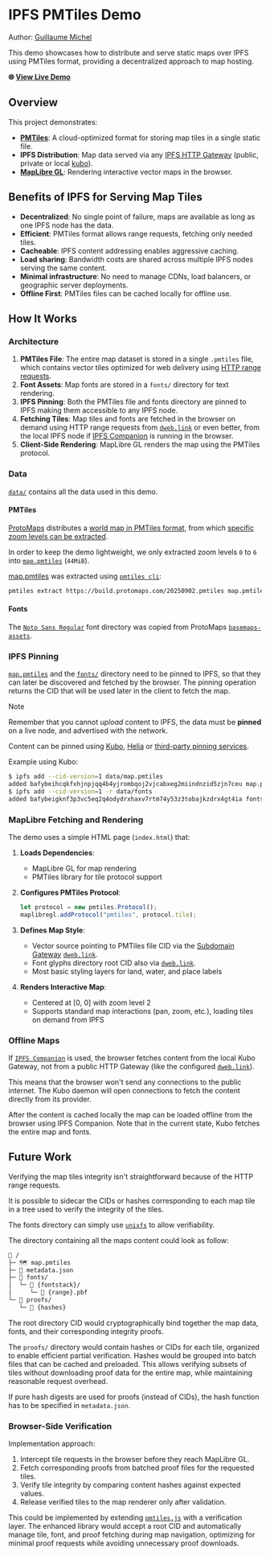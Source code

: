 # IPFS PMTiles Demo

Author: [Guillaume Michel](https://github.com/guillaumemichel)

This demo showcases how to distribute and serve static maps over IPFS using
PMTiles format, providing a decentralized approach to map hosting.

**🌐 [View Live Demo](https://bafkreiclsdmwsgzkitv5g2akcdxugrotppn3mcg6lzukcjyj5cj5aferfy.ipfs.dweb.link/)**

## Overview

This project demonstrates:

- [**PMTiles**](https://protomaps.com/): A cloud-optimized format for storing
map tiles in a single static file.
- **IPFS Distribution**: Map data served via any [IPFS HTTP
Gateway](https://docs.ipfs.tech/concepts/ipfs-gateway/) (public, private or
local [kubo](https://github.com/ipfs/kubo)).
- [**MapLibre GL**](https://maplibre.org/maplibre-gl-js/docs/): Rendering
interactive vector maps in the browser.

## Benefits of IPFS for Serving Map Tiles

- **Decentralized**: No single point of failure, maps are available as long as
one IPFS node has the data.
- **Efficient**: PMTiles format allows range requests, fetching only needed tiles.
- **Cacheable**: IPFS content addressing enables aggressive caching.
- **Load sharing**: Bandwidth costs are shared across multiple IPFS nodes
serving the same content.
- **Minimal infrastructure**: No need to manage CDNs, load balancers, or
geographic server deployments.
- **Offline First**: PMTiles files can be cached locally for offline use.

## How It Works

### Architecture

1. **PMTiles File**: The entire map dataset is stored in a single `.pmtiles`
   file, which contains vector tiles optimized for web delivery using [HTTP
   range requests](https://en.wikipedia.org/wiki/Byte_serving).
2. **Font Assets**: Map fonts are stored in a `fonts/` directory for text
   rendering.
3. **IPFS Pinning**: Both the PMTiles file and fonts directory are pinned to
   IPFS making them accessible to any IPFS node.
4. **Fetching Tiles**: Map tiles and fonts are fetched in the browser on demand
   using HTTP range requests from [`dweb.link`](https://dweb.link) or even
   better, from the local IPFS node if [IPFS
   Companion](https://docs.ipfs.tech/install/ipfs-companion/) is running in the
   browser.
5. **Client-Side Rendering**: MapLibre GL renders the map using the PMTiles
   protocol.

### Data

[`data/`](/data) contains all the data used in this demo.

#### PMTiles

[ProtoMaps](https://protomaps.com) distributes a [world map in PMTiles
format](https://maps.protomaps.com/builds/), from which [specific zoom levels
can be extracted](https://docs.protomaps.com/pmtiles/cli#extract).

In order to keep the demo lightweight, we only extracted zoom levels `0` to `6`
into [`map.pmtiles`](/data/map.pmtiles) (`44MiB`).

[map.pmtiles](/data/map.pmtiles) was extracted using [`pmtiles
cli`](https://docs.protomaps.com/pmtiles/cli):

```sh
pmtiles extract https://build.protomaps.com/20250902.pmtiles map.pmtiles --maxzoom=6
```

#### Fonts

The [`Noto Sans Regular`](/data/fonts/) font directory was copied from
ProtoMaps
[`basemaps-assets`](https://github.com/protomaps/basemaps-assets/tree/main/fonts).

### IPFS Pinning

[`map.pmtiles`](/data/map.pmtiles) and the [`fonts/`](/data/fonts) directory
need to be pinned to IPFS, so that they can later be discovered and fetched by
the browser. The pinning operation returns the CID that will be used later in
the client to fetch the map.

> [!NOTE]
> Remember that you cannot _upload_ content to IPFS, the data must be
> **pinned** on a live node, and advertised with the network.

Content can be pinned using [Kubo](https://github.com/ipfs/kubo),
[Helia](https://helia.io/) or [third-party pinning
services](https://docs.ipfs.tech/how-to/work-with-pinning-services/#use-a-third-party-pinning-service).

Example using Kubo:

```sh
$ ipfs add --cid-version=1 data/map.pmtiles
added bafybeihcqkfxhjnpjqq4b4yjrombqoj2vjcabxeg2miindnzid5zjn7ceu map.pmtiles
$ ipfs add --cid-version=1 -r data/fonts
added bafybeigknf3p3vc5eq2q4odydrxhaxv7rtm74y53z3tobajkzdrx4gt4ia fonts
```

### MapLibre Fetching and Rendering

The demo uses a simple HTML page (`index.html`) that:

1. **Loads Dependencies**:
   - MapLibre GL for map rendering
   - PMTiles library for tile protocol support

2. **Configures PMTiles Protocol**:

   ```javascript
   let protocol = new pmtiles.Protocol();
   maplibregl.addProtocol("pmtiles", protocol.tile);
   ```

3. **Defines Map Style**:

   - Vector source pointing to PMTiles file CID via the [Subdomain
   Gateway](https://docs.ipfs.tech/concepts/ipfs-gateway/#subdomain)
   [`dweb.link`](https://dweb.link).
   - Font glyphs directory root CID also via [`dweb.link`](https://dweb.link).
   - Most basic styling layers for land, water, and place labels

4. **Renders Interactive Map**:

   - Centered at [0, 0] with zoom level 2
   - Supports standard map interactions (pan, zoom, etc.), loading tiles on
   demand from IPFS

### Offline Maps

If [`IPFS Companion`](https://docs.ipfs.tech/install/ipfs-companion/) is used,
the browser fetches content from the local Kubo Gateway, not from a public HTTP
Gateway (like the configured [`dweb.link`](https://dweb.link)).

This means that the browser won't send any connections to the public internet.
The Kubo daemon will open connections to fetch the content directly from its
provider.

After the content is cached locally the map can be loaded offline from the
browser using IPFS Companion. Note that in the current state, Kubo fetches the
entire map and fonts.

## Future Work

Verifying the map tiles integrity isn't straightforward because of the HTTP
range requests.

It is possible to sidecar the CIDs or hashes corresponding to each map tile in
a tree used to verify the integrity of the tiles.

The fonts directory can simply use [`unixfs`](https://specs.ipfs.tech/unixfs/)
to allow verifiability.

The directory containing all the maps content could look as follow:

```sh
📁 /
├─ 🗺️ map.pmtiles
├─ 📄 metadata.json
├─ 📁 fonts/
│  └─ 📁 {fontstack}/
│     └─ 📄 {range}.pbf
└─ 📁 proofs/
   └─ 📄 {hashes}
```

The root directory CID would cryptographically bind together the map data,
fonts, and their corresponding integrity proofs.

The `proofs/` directory would contain hashes or CIDs for each tile, organized
to enable efficient partial verification. Hashes would be grouped into batch
files that can be cached and preloaded. This allows verifying subsets of tiles
without downloading proof data for the entire map, while maintaining reasonable
request overhead.

If pure hash digests are used for proofs (instead of CIDs), the hash function
has to be specified in `metadata.json`.

### Browser-Side Verification

Implementation approach:

1. Intercept tile requests in the browser before they reach MapLibre GL.
2. Fetch corresponding proofs from batched proof files for the requested tiles.
3. Verify tile integrity by comparing content hashes against expected values.
4. Release verified tiles to the map renderer only after validation.

This could be implemented by extending
[`pmtiles.js`](https://github.com/protomaps/PMTiles/tree/main/js) with a
verification layer. The enhanced library would accept a root CID and
automatically manage tile, font, and proof fetching during map navigation,
optimizing for minimal proof requests while avoiding unnecessary proof
downloads.
